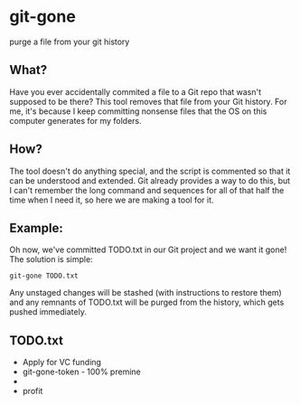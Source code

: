 # git-gone
purge a file from your git history

## What?

Have you ever accidentally commited a file to a Git repo that wasn't supposed to be there? This tool removes that file from your Git history. For me, it's because I keep committing nonsense files that the OS on this computer generates for my folders.

## How?

The tool doesn't do anything special, and the script is commented so that it can be understood and extended. Git already provides a way to do this, but I can't remember the long command and sequences for all of that half the time when I need it, so here we are making a tool for it.

## Example:

Oh now, we've committed TODO.txt in our Git project and we want it gone! The solution is simple:

```
git-gone TODO.txt
```

Any unstaged changes will be stashed (with instructions to restore them) and any remnants of TODO.txt will be purged from the history, which gets pushed immediately. 

## TODO.txt

- Apply for VC funding
- git-gone-token - 100% premine
- 
- profit